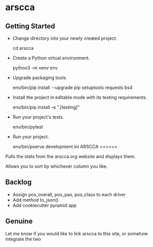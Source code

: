arscca
======

Getting Started
---------------

- Change directory into your newly created project.

    cd arscca

- Create a Python virtual environment.

    python3 -m venv env

- Upgrade packaging tools.

    env/bin/pip install --upgrade pip setuptools requests bs4

- Install the project in editable mode with its testing requirements.

    env/bin/pip install -e ".[testing]"

- Run your project's tests.

    env/bin/pytest

- Run your project.

    env/bin/pserve development.ini
ARSCCA
======

Pulls the stats from the arscca.org website and displays them.

Allows you to sort by whichever column you like.


Backlog
-------

  * Assign pos_overall, pos_pas, pos_class to each driver
  * Add method to_json()
  * Add cookiecutter pyramid app



Genuine
-------

Let me know if you would like to link arscca to this site, or somehow integrate the two
